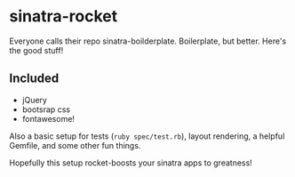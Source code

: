 # sinatra-rocket

Everyone calls their repo sinatra-boilderplate. Boilerplate, but better. Here's the good stuff!

## Included 

* jQuery
* bootsrap css
* fontawesome!

Also a basic setup for tests (`ruby spec/test.rb`), layout rendering, a helpful Gemfile, and some other fun things.

Hopefully this setup rocket-boosts your sinatra apps to greatness!